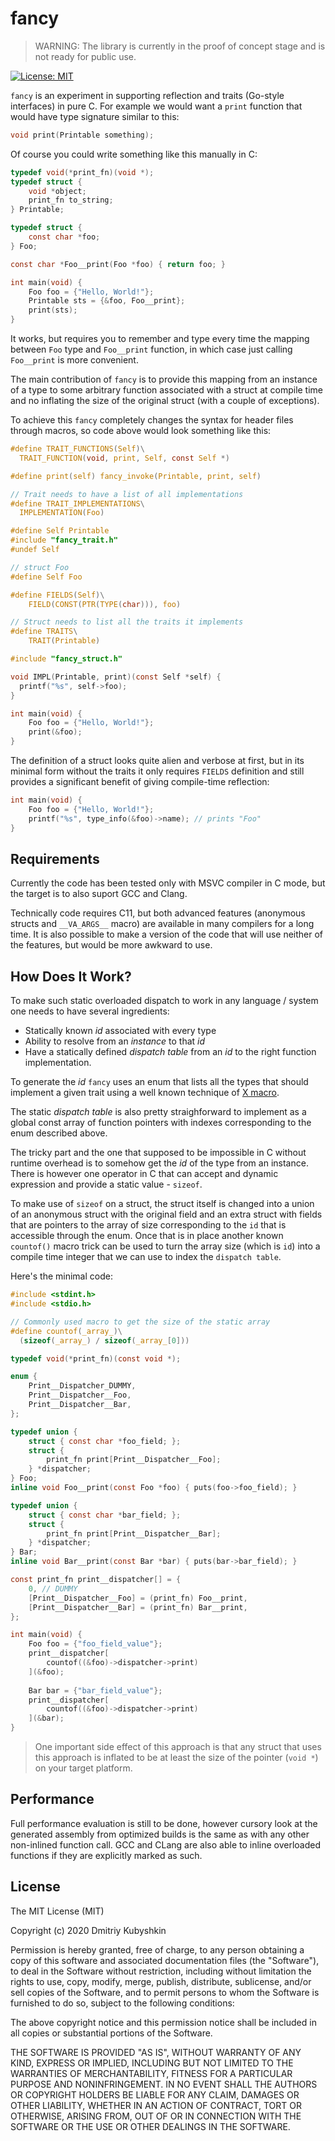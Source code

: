 # fancy

> WARNING: The library is currently in the proof of concept stage and is not ready for public use.

[![License: MIT](https://img.shields.io/badge/License-MIT-yellow.svg)](https://opensource.org/licenses/MIT)

`fancy` is an experiment in supporting reflection and traits (Go-style interfaces) in pure C. For example we would want a `print` function that would have type signature similar to this:

```C
void print(Printable something);
```

Of course you could write something like this manually in C:

```C
typedef void(*print_fn)(void *);
typedef struct {
    void *object;
    print_fn to_string;
} Printable;

typedef struct {
    const char *foo;
} Foo;

const char *Foo__print(Foo *foo) { return foo; }

int main(void) {
    Foo foo = {"Hello, World!"};
    Printable sts = {&foo, Foo__print};
    print(sts);
}
```

It works, but requires you to remember and type every time the mapping between `Foo` type and `Foo__print` function, in which case just calling `Foo__print` is more convenient.

The main contribution of `fancy` is to provide this mapping from an instance of a type to some arbitrary function associated with a struct at compile time and no inflating the size of the original struct (with a couple of exceptions).

To achieve this `fancy` completely changes the syntax for header files through macros, so code above would look something like this:

```C
#define TRAIT_FUNCTIONS(Self)\
  TRAIT_FUNCTION(void, print, Self, const Self *)

#define print(self) fancy_invoke(Printable, print, self)

// Trait needs to have a list of all implementations
#define TRAIT_IMPLEMENTATIONS\
  IMPLEMENTATION(Foo)

#define Self Printable
#include "fancy_trait.h"
#undef Self

// struct Foo
#define Self Foo

#define FIELDS(Self)\
    FIELD(CONST(PTR(TYPE(char))), foo)

// Struct needs to list all the traits it implements
#define TRAITS\
    TRAIT(Printable)

#include "fancy_struct.h"

void IMPL(Printable, print)(const Self *self) {
  printf("%s", self->foo);
}

int main(void) {
    Foo foo = {"Hello, World!"};
    print(&foo);
}
```

The definition of a struct looks quite alien and verbose at first, but in its minimal form without the traits it only requires `FIELDS` definition and still provides a significant benefit of giving compile-time reflection:

```C
int main(void) {
    Foo foo = {"Hello, World!"};
    printf("%s", type_info(&foo)->name); // prints "Foo"
}
```

## Requirements

Currently the code has been tested only with MSVC compiler in C mode, but the target is to also suport GCC and Clang.

Technically code requires C11, but both advanced features (anonymous structs and `__VA_ARGS__` macro) are available in many compilers for a long time. It is also possible to make a version of the code that will use neither of the features, but would be more awkward to use.

## How Does It Work?

To make such static overloaded dispatch to work in any language / system one needs to have several ingredients:

* Statically known *id* associated with every type
* Ability to resolve from an *instance* to that *id*
* Have a statically defined *dispatch table* from an *id* to the right function implementation.

To generate the *id* `fancy` uses an enum that lists all the types that should implement a given trait using a well known technique of [X macro](https://www.drdobbs.com/the-new-c-x-macros/184401387).

The static *dispatch table* is also pretty straighforward to implement as a global const array of function pointers with indexes corresponding to the enum described above.

The tricky part and the one that supposed to be impossible in C without runtime overhead is to somehow get the *id* of the type from an instance. There is however one operator in C that can accept and dynamic expression and provide a static value - `sizeof`.

To make use of `sizeof` on a struct, the struct itself is changed into a union of an anonymous struct with the original field and an extra struct with fields that are pointers to the array of size corresponding to the `id` that is accessible through the enum. Once that is in place another known `countof()` macro trick can be used to turn the array size (which is `id`) into a compile time integer that we can use to index the `dispatch table`.

Here's the minimal code:

```C
#include <stdint.h>
#include <stdio.h>

// Commonly used macro to get the size of the static array
#define countof(_array_)\
  (sizeof(_array_) / sizeof(_array_[0]))

typedef void(*print_fn)(const void *);

enum {
    Print__Dispatcher_DUMMY,
    Print__Dispatcher__Foo,
    Print__Dispatcher__Bar,
};

typedef union {
    struct { const char *foo_field; };
    struct {
        print_fn print[Print__Dispatcher__Foo];
    } *dispatcher;
} Foo;
inline void Foo__print(const Foo *foo) { puts(foo->foo_field); }

typedef union {
    struct { const char *bar_field; };
    struct {
        print_fn print[Print__Dispatcher__Bar];
    } *dispatcher;
} Bar;
inline void Bar__print(const Bar *bar) { puts(bar->bar_field); }

const print_fn print__dispatcher[] = {
    0, // DUMMY
    [Print__Dispatcher__Foo] = (print_fn) Foo__print,
    [Print__Dispatcher__Bar] = (print_fn) Bar__print,
};

int main(void) {
    Foo foo = {"foo_field_value"};
    print__dispatcher[
        countof((&foo)->dispatcher->print)
    ](&foo);
    
    Bar bar = {"bar_field_value"};
    print__dispatcher[
        countof((&foo)->dispatcher->print)
    ](&bar);
}
```

> One important side effect of this approach is that any struct that uses this approach is inflated to be at least the size of the pointer (`void *`) on your target platform.


## Performance

Full performance evaluation is still to be done, however cursory look at the generated assembly from optimized builds is the same as with any other non-inlined function call. GCC and CLang are also able to inline overloaded functions if they are explicitly marked as such.

## License

The MIT License (MIT)

Copyright (c) 2020 Dmitriy Kubyshkin

Permission is hereby granted, free of charge, to any person obtaining a copy of this software and associated documentation files (the "Software"), to deal in the Software without restriction, including without limitation the rights to use, copy, modify, merge, publish, distribute, sublicense, and/or sell copies of the Software, and to permit persons to whom the Software is furnished to do so, subject to the following conditions:

The above copyright notice and this permission notice shall be included in all copies or substantial portions of the Software.

THE SOFTWARE IS PROVIDED "AS IS", WITHOUT WARRANTY OF ANY KIND, EXPRESS OR IMPLIED, INCLUDING BUT NOT LIMITED TO THE WARRANTIES OF MERCHANTABILITY, FITNESS FOR A PARTICULAR PURPOSE AND NONINFRINGEMENT. IN NO EVENT SHALL THE AUTHORS OR COPYRIGHT HOLDERS BE LIABLE FOR ANY CLAIM, DAMAGES OR OTHER LIABILITY, WHETHER IN AN ACTION OF CONTRACT, TORT OR OTHERWISE, ARISING FROM, OUT OF OR IN CONNECTION WITH THE SOFTWARE OR THE USE OR OTHER DEALINGS IN THE SOFTWARE.

